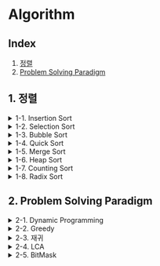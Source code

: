 # Algorithm

## Index
1. [정렬](#1-정렬)
2. [Problem Solving Paradigm](#2-Problem-Solving-Paradigm)

## 1. 정렬

<details>
<summary>1-1. Insertion Sort</summary>
link 올려주세요
</details>

<details>
<summary>1-2. Selection Sort</summary>
link 올려주세요
</details>

<details>
<summary>1-3. Bubble Sort</summary>
<a href="https://velog.io/@geooeg/%EC%95%8C%EA%B3%A0%EB%A6%AC%EC%A6%98-Bubble-Sort" target="_blank">
Bubble Sort 정리글 보러가기
</a>
</details>

<details>
<summary>1-4. Quick Sort</summary>
link 올려주세요
</details>

<details>
<summary>1-5. Merge Sort</summary>
link 올려주세요
</details>

<details>
<summary>1-6. Heap Sort</summary>
<a href="https://velog.io/@geooeg/%EC%95%8C%EA%B3%A0%EB%A6%AC%EC%A6%98-Heap-Sort" target="_blank">
Heap Sort 정리글 보러가기
</a>
</details>

<details>
<summary>1-7. Counting Sort</summary>
link 올려주세요
</details>

<details>
<summary>1-8. Radix Sort</summary>
<a href="https://velog.io/@geooeg/%EC%95%8C%EA%B3%A0%EB%A6%AC%EC%A6%98-Radix-Sort" target="_blank">
Radix Sort 정리글 보러가기
</a>
</details>


## 2. Problem Solving Paradigm
<details>
<summary>2-1. Dynamic Programming</summary>
link 올려주세요
</details>

<details>
<summary>2-2. Greedy</summary>
link 올려주세요
</details>

<details>
<summary>2-3. 재귀</summary>
link 올려주세요
</details>

<details>
<summary>2-4. LCA</summary>
link 올려주세요
</details>

<details>
<summary>2-5. BitMask</summary>
link 올려주세요
</details>